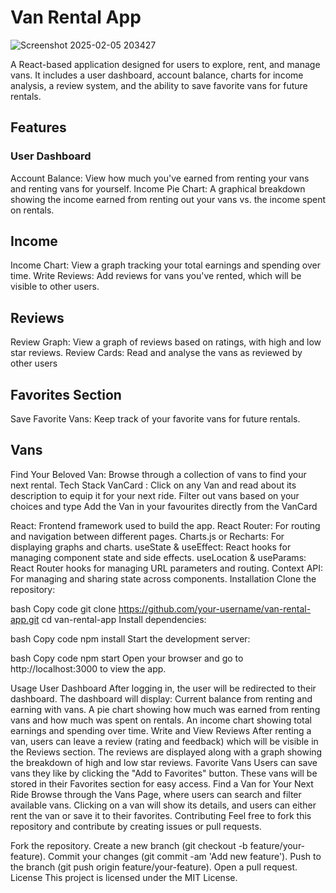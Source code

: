 # **Van Rental App**
![Screenshot 2025-02-05 203427](https://github.com/user-attachments/assets/52672927-02fa-416d-9f7d-f5abdccf544b)

A React-based application designed for users to explore, rent, and manage vans. It includes a user dashboard, account balance, charts for income analysis, a review system, and the ability to save favorite vans for future rentals.

## **Features**
### User Dashboard
Account Balance: View how much you've earned from renting your vans and renting vans for yourself.
Income Pie Chart: A graphical breakdown showing the income earned from renting out your vans vs. the income spent on rentals.

## Income
Income Chart: View a graph tracking your total earnings and spending over time.
Write Reviews: Add reviews for vans you've rented, which will be visible to other users.

## Reviews

Review Graph: View a graph of reviews based on ratings, with high and low star reviews.
Review Cards: Read and analyse the vans as reviewed by other users

## Favorites Section
Save Favorite Vans: Keep track of your favorite vans for future rentals.


## Vans
Find Your Beloved Van: Browse through a collection of vans to find your next rental.
Tech Stack
VanCard : Click on any Van and read about its description to equip it for your next ride.
Filter out vans based on your choices and type 
Add the Van in your favourites directly from the VanCard

React: Frontend framework used to build the app.
React Router: For routing and navigation between different pages.
Charts.js or Recharts: For displaying graphs and charts.
useState & useEffect: React hooks for managing component state and side effects.
useLocation & useParams: React Router hooks for managing URL parameters and routing.
Context API: For managing and sharing state across components.
Installation
Clone the repository:

bash
Copy code
git clone https://github.com/your-username/van-rental-app.git
cd van-rental-app
Install dependencies:

bash
Copy code
npm install
Start the development server:

bash
Copy code
npm start
Open your browser and go to http://localhost:3000 to view the app.

Usage
User Dashboard
After logging in, the user will be redirected to their dashboard.
The dashboard will display:
Current balance from renting and earning with vans.
A pie chart showing how much was earned from renting vans and how much was spent on rentals.
An income chart showing total earnings and spending over time.
Write and View Reviews
After renting a van, users can leave a review (rating and feedback) which will be visible in the Reviews section.
The reviews are displayed along with a graph showing the breakdown of high and low star reviews.
Favorite Vans
Users can save vans they like by clicking the "Add to Favorites" button. These vans will be stored in their Favorites section for easy access.
Find a Van for Your Next Ride
Browse through the Vans Page, where users can search and filter available vans.
Clicking on a van will show its details, and users can either rent the van or save it to their favorites.
Contributing
Feel free to fork this repository and contribute by creating issues or pull requests.

Fork the repository.
Create a new branch (git checkout -b feature/your-feature).
Commit your changes (git commit -am 'Add new feature').
Push to the branch (git push origin feature/your-feature).
Open a pull request.
License
This project is licensed under the MIT License.



